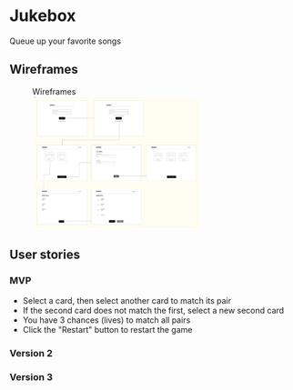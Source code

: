 # Jukebox
Queue up your favorite songs

## Wireframes
<figure>
    <figcaption>Wireframes</figcaption>
    <img alt="wireframes" src="images/wireframes.jpg" width="70%" height="70%">
</figure>

## User stories
### MVP
- Select a card, then select another card to match its pair
- If the second card does not match the first, select a new second card
- You have 3 chances (lives) to match all pairs
- Click the "Restart" button to restart the game

### Version 2


### Version 3
